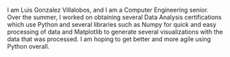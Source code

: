 I am Luis Gonzalez Villalobos, and I am a Computer Engineering senior. Over the summer, I worked on obtaining several Data Analysis certifications
which use Python and several libraries such as Numpy for quick and easy processing of data and Matplotlib to generate several visualizations with the data that was processed.
I am hoping to get better and more agile using Python overall. 
